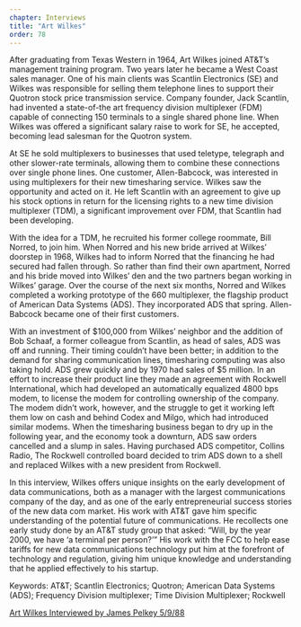 ```yaml
---
chapter: Interviews
title: "Art Wilkes"
order: 78
---
```


After graduating from Texas Western in 1964, Art Wilkes joined AT&T’s management training program. Two years later he became a West Coast sales manager. One of his main clients was Scantlin Electronics (SE) and Wilkes was responsible for selling them telephone lines to support their Quotron stock price transmission service. Company founder, Jack Scantlin, had invented a state-of-the art frequency division multiplexer (FDM) capable of connecting 150 terminals to a single shared phone line. When Wilkes was offered a significant salary raise to work for SE, he accepted, becoming lead salesman for the Quotron system.

At SE he sold multiplexers to businesses that used teletype, telegraph and other slower-rate terminals, allowing them to combine these connections over single phone lines. One customer, Allen-Babcock, was interested in using multiplexers for their new timesharing service. Wilkes saw the opportunity and acted on it. He left Scantlin with an agreement to give up his stock options in return for the licensing rights to a new time division multiplexer (TDM), a significant improvement over FDM, that Scantlin had been developing.

With the idea for a TDM, he recruited his former college roommate, Bill Norred, to join him. When Norred and his new bride arrived at Wilkes’ doorstep in 1968, Wilkes had to inform Norred that the financing he had secured had fallen through. So rather than find their own apartment, Norred and his bride moved into Wilkes’ den and the two partners began working in Wilkes’ garage. Over the course of the next six months, Norred and Wilkes completed a working prototype of the 660 multiplexer, the flagship product of American Data Systems (ADS). They incorporated ADS that spring. Allen-Babcock became one of their first customers.

With an investment of $100,000 from Wilkes’ neighbor and the addition of Bob Schaaf, a former colleague from Scantlin, as head of sales, ADS was off and running. Their timing couldn’t have been better; in addition to the demand for sharing communication lines, timesharing computing was also taking hold. ADS grew quickly and by 1970 had sales of $5 million. In an effort to increase their product line they made an agreement with Rockwell International, which had developed an automatically equalized 4800 bps modem, to license the modem for controlling ownership of the company. The modem didn’t work, however, and the struggle to get it working left them low on cash and behind Codex and Milgo, which had introduced similar modems. When the timesharing business began to dry up in the following year, and the economy took a downturn, ADS saw orders cancelled and a slump in sales. Having purchased ADS competitor, Collins Radio, The Rockwell controlled board decided to trim ADS down to a shell and replaced Wilkes with a new president from Rockwell.

In this interview, Wilkes offers unique insights on the early development of data communications, both as a manager with the largest communications company of the day, and as one of the early entrepreneurial success stories of the new data com market. His work with AT&T gave him specific understanding of the potential future of communications. He recollects one early study done by an AT&T study group that asked: “Will, by the year 2000, we have ‘a terminal per person?’” His work with the FCC to help ease tariffs for new data communications technology put him at the forefront of technology and regulation, giving him unique knowledge and understanding that he applied effectively to his startup.

Keywords: AT&T; Scantlin Electronics; Quotron; American Data Systems (ADS); Frequency Division multiplexer; Time Division Multiplexer; Rockwell

[Art Wilkes Interviewed by James Pelkey 5/9/88](https://archive.computerhistory.org/resources/access/text/2018/07/102738826-05-01-acc.pdf)
